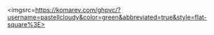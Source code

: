 <imgsrc=https://komarev.com/ghpvc/?username=pastellcloudy&color=green&abbreviated=true&style=flat-square%3E>

